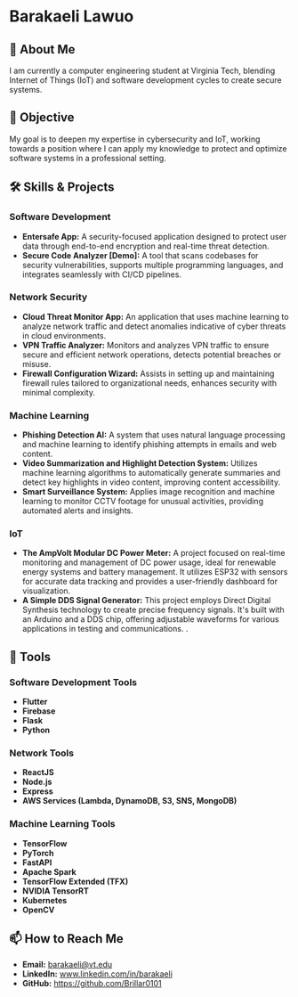 # Barakaeli Lawuo

## 🌟 About Me
I am currently a computer engineering student at Virginia Tech, blending Internet of Things (IoT) and software development cycles to create secure systems. 

## 🎯 Objective
My goal is to deepen my expertise in cybersecurity and IoT, working towards a position where I can apply my knowledge to protect and optimize software systems in a professional setting.

## 🛠 Skills & Projects
### Software Development
- **Entersafe App:** A security-focused application designed to protect user data through end-to-end encryption and real-time threat detection.
- **Secure Code Analyzer [Demo]:** A tool that scans codebases for security vulnerabilities, supports multiple programming languages, and integrates seamlessly with CI/CD pipelines.

### Network Security
- **Cloud Threat Monitor App:** An application that uses machine learning to analyze network traffic and detect anomalies indicative of cyber threats in cloud environments.
- **VPN Traffic Analyzer:** Monitors and analyzes VPN traffic to ensure secure and efficient network operations, detects potential breaches or misuse.
- **Firewall Configuration Wizard:** Assists in setting up and maintaining firewall rules tailored to organizational needs, enhances security with minimal complexity.

### Machine Learning
- **Phishing Detection AI:** A system that uses natural language processing and machine learning to identify phishing attempts in emails and web content.
- **Video Summarization and Highlight Detection System:** Utilizes machine learning algorithms to automatically generate summaries and detect key highlights in video content, improving content accessibility.
- **Smart Surveillance System:** Applies image recognition and machine learning to monitor CCTV footage for unusual activities, providing automated alerts and insights.

### IoT
- **The AmpVolt Modular DC Power Meter:** A project focused on real-time monitoring and management of DC power usage, ideal for renewable energy systems and battery management. It utilizes ESP32 with sensors for accurate data tracking and provides a user-friendly dashboard for visualization.
- **A Simple DDS Signal Generator:** This project employs Direct Digital Synthesis technology to create precise frequency signals. It's built with an Arduino and a DDS chip, offering adjustable waveforms for various applications in testing and communications.
.

## 🧰 Tools
### Software Development Tools
- **Flutter**
- **Firebase**
- **Flask**
- **Python**

### Network Tools
- **ReactJS**
- **Node.js**
- **Express**
- **AWS Services (Lambda, DynamoDB, S3, SNS, MongoDB)**

### Machine Learning Tools
- **TensorFlow**
- **PyTorch**
- **FastAPI**
- **Apache Spark**
- **TensorFlow Extended (TFX)**
- **NVIDIA TensorRT**
- **Kubernetes**
- **OpenCV**

## 📫 How to Reach Me
- **Email:** barakaeli@vt.edu
- **LinkedIn:** www.linkedin.com/in/barakaeli
- **GitHub:** https://github.com/Brillar0101

